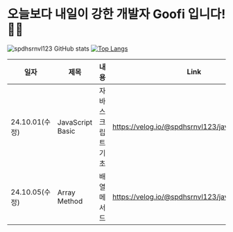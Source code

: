 # 오늘보다 내일이 강한 개발자 Goofi 입니다!🙇🏻
![spdhsrnvl123 GitHub stats](https://github-readme-stats-sand-six-91.vercel.app/api?username=spdhsrnvl123&show_icons=true&count_private=true&theme=github_dark&hide=stars&hide_border=true)
[![Top Langs](https://github-readme-stats.vercel.app/api/top-langs/?username=spdhsrnvl123&theme=github_dark&layout=compact&hide_border=true)](https://github.com/spdhsrnvl123)

|일자|제목|내용|Link|
|---|---|---|---|
|24.10.01(수정)|JavaScript Basic|자바스크립트기초|https://velog.io/@spdhsrnvl123/javascriptbasic|
|24.10.05(수정)|Array Method|배열 메서드|https://velog.io/@spdhsrnvl123/javascriptmethod|
